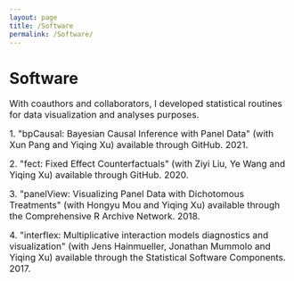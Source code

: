 ```yaml
---
layout: page
title: /Software
permalink: /Software/
---
```


# Software

<font size="3">With coauthors and collaborators, I developed statistical routines for data visualization and analyses purposes.</font>

<font size="3">1. "bpCausal: Bayesian Causal Inference with Panel Data" (with Xun Pang and Yiqing Xu) available through GitHub. 2021.</font>

<font size="3">2. "fect: Fixed Effect Counterfactuals" (with Ziyi Liu, Ye Wang and Yiqing Xu) available through GitHub. 2020.</font>

<font size="3">3. "panelView: Visualizing Panel Data with Dichotomous Treatments" (with Hongyu Mou and Yiqing Xu) available through the Comprehensive R Archive Network. 2018.</font>

<font size="3">4. "interflex: Multiplicative interaction models diagnostics and visualization" (with Jens Hainmueller, Jonathan Mummolo and Yiqing Xu) available through the Statistical Software Components. 2017.</font>



